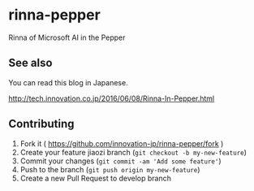 # rinna-pepper

Rinna of Microsoft AI in the Pepper

## See also

You can read this blog in Japanese.

http://tech.innovation.co.jp/2016/06/08/Rinna-In-Pepper.html

## Contributing

1. Fork it ( https://github.com/innovation-jp/rinna-pepper/fork )
2. Create your feature jiaozi branch (`git checkout -b my-new-feature`)
3. Commit your changes (`git commit -am 'Add some feature'`)
4. Push to the branch (`git push origin my-new-feature`)
5. Create a new Pull Request to develop branch
